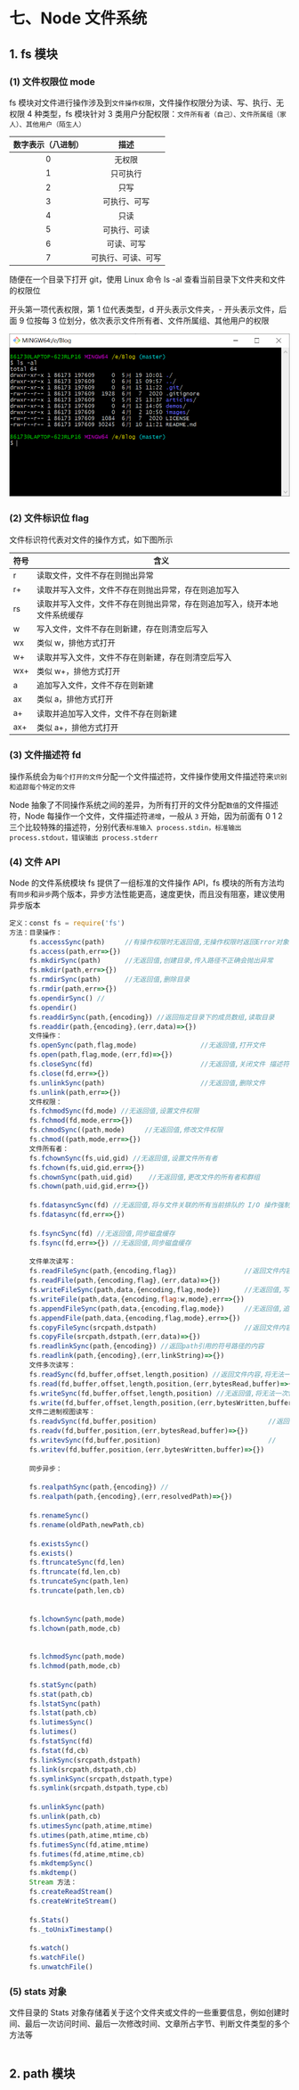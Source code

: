 # 七、Node 文件系统

## 1. fs 模块

### (1) 文件权限位 mode

fs 模块对文件进行操作涉及到`文件操作权限`，文件操作权限分为读、写、执行、无权限 4 种类型，fs 模块针对 3 类用户分配权限：`文件所有者（自己）、文件所属组（家人）、其他用户（陌生人）`

|数字表示（八进制）|描述|
|:-:|:-:|
|0|无权限|
|1|只可执行|
|2|只写|
|3|可执行、可写|
|4|只读|
|5|可执行、可读|
|6|可读、可写|
|7|可执行、可读、可写|

随便在一个目录下打开 git，使用 Linux 命令 ls -al 查看当前目录下文件夹和文件的权限位

开头第一项代表权限，第 1 位代表类型，d 开头表示文件夹，- 开头表示文件，后面 9 位按每 3 位划分，依次表示文件所有者、文件所属组、其他用户的权限

![文件权限位mode](https://github.com/yuyuyuzhang/Blog/blob/master/images/%E5%90%8E%E7%AB%AF%E6%9C%8D%E5%8A%A1%E5%BC%80%E5%8F%91/Node/%E6%96%87%E4%BB%B6%E6%9D%83%E9%99%90%E4%BD%8Dmode.png)

### (2) 文件标识位 flag

文件标识符代表对文件的操作方式，如下图所示

|符号|含义|
|----|---|
|r|读取文件，文件不存在则抛出异常|
|r+|读取并写入文件，文件不存在则抛出异常，存在则追加写入|
|rs|读取并写入文件，文件不存在则抛出异常，存在则追加写入，绕开本地文件系统缓存|
|w|写入文件，文件不存在则新建，存在则清空后写入|
|wx|类似 w，排他方式打开|
|w+|读取并写入文件，文件不存在则新建，存在则清空后写入|
|wx+|类似 w+，排他方式打开|
|a|追加写入文件，文件不存在则新建|
|ax|类似 a，排他方式打开|
|a+|读取并追加写入文件，文件不存在则新建|
|ax+|类似 a+，排他方式打开|

### (3) 文件描述符 fd

操作系统会为`每个打开的文件`分配一个文件描述符，文件操作使用文件描述符来`识别和追踪每个特定的文件`

Node 抽象了不同操作系统之间的差异，为所有打开的文件分配`数值`的文件描述符，Node 每操作一个文件，文件描述符`递增`，一般从 `3` 开始，因为前面有 0 1 2 三个比较特殊的描述符，分别代表`标准输入 process.stdin，标准输出 process.stdout，错误输出 process.stderr`

### (4) 文件 API

Node 的文件系统模块 fs 提供了一组标准的文件操作 API，fs 模块的所有方法均有`同步`和`异步`两个版本，异步方法性能更高，速度更快，而且没有阻塞，建议使用异步版本

```js
定义：const fs = require('fs')
方法：目录操作：
     fs.accessSync(path)     //有操作权限时无返回值,无操作权限时返回Error对象,查看是否对指定目录具有操作权限
     fs.access(path,err=>{})
     fs.mkdirSync(path)      //无返回值,创建目录,传入路径不正确会抛出异常
     fs.mkdir(path,err=>{})
     fs.rmdirSync(path)      //无返回值,删除目录
     fs.rmdir(path,err=>{})
     fs.opendirSync() //
     fs.opendir()
     fs.readdirSync(path,{encoding}) //返回指定目录下的成员数组,读取目录
     fs.readdir(path,{encoding},(err,data)=>{})
     文件操作：
     fs.openSync(path,flag,mode)                //无返回值,打开文件
     fs.open(path,flag,mode,(err,fd)=>{})
     fs.closeSync(fd)                           //无返回值,关闭文件 描述符？
     fs.close(fd,err=>{})    
     fs.unlinkSync(path)                        //无返回值,删除文件
     fs.unlink(path,err=>{})
     文件权限：
     fs.fchmodSync(fd,mode) //无返回值,设置文件权限
     fs.fchmod(fd,mode,err=>{})
     fs.chmodSync((path,mode)     //无返回值,修改文件权限
     fs.chmod((path,mode,err=>{})
     文件所有者：
     fs.fchownSync(fs,uid,gid) //无返回值,设置文件所有者
     fs.fchown(fs,uid,gid,err=>{})
     fs.chownSync(path,uid,gid)    //无返回值,更改文件的所有者和群组
     fs.chown(path,uid,gid,err=>{})

     fs.fdatasyncSync(fd) //无返回值,将与文件关联的所有当前排队的 I/O 操作强制为操作系统的同步 I/O 完成状态
     fs.fdatasync(fd,err=>{})

     fs.fsyncSync(fd) //无返回值,同步磁盘缓存
     fs.fsync(fd,err=>{}) //无返回值,同步磁盘缓存
                        
     文件单次读写：
     fs.readFileSync(path,{encoding,flag})                 //返回文件内容,读取文件
     fs.readFile(path,{encoding,flag},(err,data)=>{})          
     fs.writeFileSync(path,data,{encoding,flag,mode})      //无返回值,写入文件
     fs.writeFile(path,data,{encoding,flag:w,mode},err=>{})  
     fs.appendFileSync(path,data,{encoding,flag,mode})     //无返回值,追加写入文件
     fs.appendFile(path,data,{encoding,flag,mode},err=>{}) 
     fs.copyFileSync(srcpath,dstpath)                      //返回文件内容,拷贝写入文件,目标文件不存在则新建并拷贝
     fs.copyFile(srcpath,dstpath,(err,data)=>{})        
     fs.readlinkSync(path,{encoding}) //返回path引用的符号路径的内容
     fs.readlink(path,{encoding},(err,linkString)=>{})                  
     文件多次读写：
     fs.readSync(fd,buffer,offset,length,position) //返回文件内容,将无法一次性读取全部内容的大文件分多次读取到buffer
     fs.read(fd,buffer,offset,length,position,(err,bytesRead,buffer)=>{}) //offset:向buffer写入的初始位置,length:读取文件的长度,position:读取文件的初始位置,bytesRead:实际读取的字节数
     fs.writeSync(fd,buffer,offset,length,position) //无返回值,将无法一次性写入全部内容的buffer分多次写入文件
     fs.write(fd,buffer,offset,length,position,(err,bytesWritten,buffer)=>{}) //offset:从buffer读取的初始位置,length:读取buffer的字节数,position:写入文件初始位置,bytesWritten:实际写入的字节数
     文件二进制视图读写：
     fs.readvSync(fd,buffer,position)                            //返回文件内容,读取指定文件并写入ArrayBufferView数组
     fs.readv(fd,buffer,position,(err,bytesRead,buffer)=>{})     
     fs.writevSync(fd,buffer,position)                           //
     fs.writev(fd,buffer,position,(err,bytesWritten,buffer)=>{}) 
     
     同步异步：

     fs.realpathSync(path,{encoding}) //
     fs.realpath(path,{encoding},(err,resolvedPath)=>{})
     
     fs.renameSync()
     fs.rename(oldPath,newPath,cb)
     
     fs.existsSync()
     fs.exists()
     fs.ftruncateSync(fd,len)
     fs.ftruncate(fd,len,cb)
     fs.truncateSync(path,len)
     fs.truncate(path,len,cb)
     
     
     fs.lchownSync(path,mode)
     fs.lchown(path,mode,cb)
     
     
     fs.lchmodSync(path,mode)
     fs.lchmod(path,mode,cb)
     
     fs.statSync(path)
     fs.stat(path,cb)
     fs.lstatSync(path)
     fs.lstat(path,cb)
     fs.lutimesSync()
     fs.lutimes()
     fs.fstatSync(fd)
     fs.fstat(fd,cb)
     fs.linkSync(srcpath,dstpath)
     fs.link(srcpath,dstpath,cb)
     fs.symlinkSync(srcpath,dstpath,type)
     fs.symlink(srcpath,dstpath,type,cb)
     
     fs.unlinkSync(path)
     fs.unlink(path,cb)
     fs.utimesSync(path,atime,mtime)
     fs.utimes(path,atime,mtime,cb)
     fs.futimesSync(fd,atime,mtime)
     fs.futimes(fd,atime,mtime,cb)
     fs.mkdtempSync()
     fs.mkdtemp()
     Stream 方法：
     fs.createReadStream()
     fs.createWriteStream()

     fs.Stats()
     fs._toUnixTimestamp()

     fs.watch()
     fs.watchFile()
     fs.unwatchFile()
```

### (5) stats 对象

文件目录的 Stats 对象存储着关于这个文件夹或文件的一些重要信息，例如创建时间、最后一次访问时间、最后一次修改时间、文章所占字节、判断文件类型的多个方法等

```js

```

## 2. path 模块
